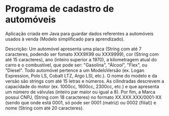 # Programa de cadastro de automóveis
 
Aplicação criada em Java para guardar dados referentes a automóveis usados à venda (Modelo simplificado para aprendizado).

Descrição:
Um automóvel apresenta uma placa (String com até 7 caracteres, podendo ser fomato XXX9X99 ou XXX9999), cor (String com até 15 caracteres), ano (inteiro superior a 1970), a kilometragem atual do carro e o combustível, que pode ser: "Gasolina", "Álcool", "Flex", ou "Diesel". Todo automóvel pertence a um ModeloVersão (ex. Logan Expression, Polo LS, Cobalt LTZ, Argo LSI, etc.). O nome do modelo e da versão são strings com até 15 letras e números. As cilindradas descrevem a capacidade do motor (ex. 1000cc, 1600cc, 2300cc, etc.) e que apresenta um número de válvulas (inteiro par maior ou igual a 8). Por fim, a Marca possui CNPJ, (String com 18 caracteres) no formato XX.XXX.XXX/0001-XX (sendo que onde está 0001, só pode ser 0001 (matriz) ou 0002 (filial)) e nome (String com até 20 caracteres).

